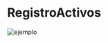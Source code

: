# RegistroActivos

![ejemplo](https://user-images.githubusercontent.com/61069624/111056654-21431e00-8457-11eb-8add-925b5ced69ba.gif)
